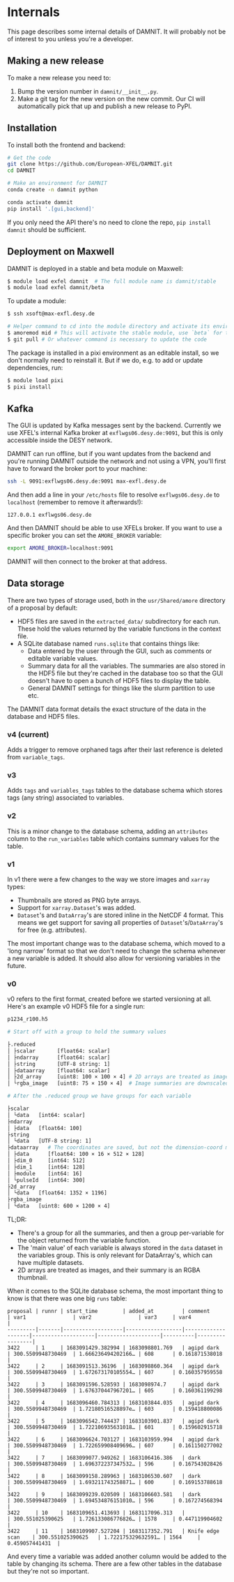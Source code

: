 # Internals

This page describes some internal details of DAMNIT. It will probably not be of
interest to you unless you're a developer.

## Making a new release

To make a new release you need to:

1. Bump the version number in `damnit/__init__.py`.
1. Make a git tag for the new version on the new commit. Our CI will
   automatically pick that up and publish a new release to PyPI.

## Installation

To install both the frontend and backend:
```bash
# Get the code
git clone https://github.com/European-XFEL/DAMNIT.git
cd DAMNIT

# Make an environment for DAMNIT
conda create -n damnit python

conda activate damnit
pip install '.[gui,backend]'
```

If you only need the API there's no need to clone the repo, `pip install
damnit` should be sufficient.

## Deployment on Maxwell
DAMNIT is deployed in a stable and beta module on Maxwell:
```bash
$ module load exfel damnit  # The full module name is damnit/stable
$ module load exfel damnit/beta
```

To update a module:
```bash
$ ssh xsoft@max-exfl.desy.de

# Helper command to cd into the module directory and activate its environment
$ amoremod mid # This will activate the stable module, use `beta` for the beta module
$ git pull # Or whatever command is necessary to update the code
```

The package is installed in a pixi environment as an editable install, so
we don't normally need to reinstall it. But if we do, e.g. to add or update
dependencies, run:

```bash
$ module load pixi
$ pixi install
```

## Kafka
The GUI is updated by Kafka messages sent by the backend. Currently we use
XFEL's internal Kafka broker at `exflwgs06.desy.de:9091`, but this is only
accessible inside the DESY network.

DAMNIT can run offline, but if you want updates from the backend and you're
running DAMNIT outside the network and not using a VPN, you'll first have to
forward the broker port to your machine:
```bash
ssh -L 9091:exflwgs06.desy.de:9091 max-exfl.desy.de
```

And then add a line in your `/etc/hosts` file to resolve `exflwgs06.desy.de`
to `localhost` (remember to remove it afterwards!):
```
127.0.0.1 exflwgs06.desy.de
```

And then DAMNIT should be able to use XFELs broker. If you want to use a specific
broker you can set the `AMORE_BROKER` variable:
```bash
export AMORE_BROKER=localhost:9091
```

DAMNIT will then connect to the broker at that address.

## Data storage

There are two types of storage used, both in the `usr/Shared/amore` directory of
a proposal by default:

- HDF5 files are saved in the `extracted_data/` subdirectory for each run. These
  hold the values returned by the variable functions in the context file.
- A SQLite database named `runs.sqlite` that contains things like:
    - Data entered by the user through the GUI, such as comments or editable
      variable values.
    - Summary data for all the variables. The summaries are also stored in the
      HDF5 file but they're cached in the database too so that the GUI doesn't
      have to open a bunch of HDF5 files to display the table.
    - General DAMNIT settings for things like the slurm partition to use etc.

The DAMNIT data format details the exact structure of the data in the database
and HDF5 files.

### v4 (current)

Adds a trigger to remove orphaned tags after their last reference is deleted
from `variable_tags`.

### v3

Adds `tags` and `variables_tags` tables to the database schema which stores
tags (any string) associated to variables.

### v2

This is a minor change to the database schema, adding an `attributes` column to
the `run_variables` table which contains summary values for the table.

### v1

In v1 there were a few changes to the way we store images and `xarray` types:

- Thumbnails are stored as PNG byte arrays.
- Support for `xarray.Dataset`'s was added.
- `Dataset`'s and `DataArray`'s are stored inline in the NetCDF 4 format. This
  means we get support for saving all properties of `Dataset`'s/`DataArray`'s
  for free (e.g. attributes).

The most important change was to the database schema, which moved to a 'long
narrow' format so that we don't need to change the schema whenever a new
variable is added. It should also allow for versioning variables in the future.

### v0

v0 refers to the first format, created before we started versioning at
all. Here's an example v0 HDF5 file for a single run:
```bash
p1234_r100.h5

# Start off with a group to hold the summary values

├.reduced
│ ├scalar       [float64: scalar]
│ ├ndarray      [float64: scalar]
│ ├string       [UTF-8 string: 1]
│ ├dataarray    [float64: scalar]
│ ├2d_array     [uint8: 100 × 100 × 4] # 2D arrays are treated as images
│ └rgba_image   [uint8: 75 × 150 × 4]  # Image summaries are downscaled RGBA images

# After the .reduced group we have groups for each variable

├scalar
│ └data   [int64: scalar]
├ndarray
│ ├data   [float64: 100]
├string
│ └data   [UTF-8 string: 1]
├dataarray   # The coordinates are saved, but not the dimension-coord mapping
│ ├data      [float64: 100 × 16 × 512 × 128]
│ ├dim_0     [int64: 512]
│ ├dim_1     [int64: 128]
│ ├module    [int64: 16]
│ └pulseId   [int64: 300]
├2d_array
│ └data   [float64: 1352 × 1196]
├rgba_image
│ └data   [uint8: 600 × 1200 × 4]
```

TL;DR:

- There's a group for all the summaries, and then a group per-variable for the
  object returned from the variable function.
- The 'main value' of each variable is always stored in the `data` dataset in
  the variables group. This is only relevant for DataArray's, which can have
  multiple datasets.
- 2D arrays are treated as images, and their summary is an RGBA thumbnail.

When it comes to the SQLite database schema, the most important thing to know is
that there was one big `runs` table:

```
proposal | runnr | start_time        | added_at         | comment            | var1               | var2               | var3     | var4            |
---------|-------|-------------------|------------------|--------------------|--------------------|--------------------|----------|-----------------|
3422     | 1     | 1683091429.382994 | 1683098801.769   | agipd dark         | 300.5509948730469  | 1.666236494202166… | 608      | 0.161871538018  |
3422     | 2     | 1683091513.36196  | 1683098860.364   | agipd dark         | 300.5509948730469  | 1.672673170105554… | 607      | 0.160357959558  |
3422     | 3     | 1683091596.528593 | 1683098974.7     | agipd dark         | 300.5509948730469  | 1.676370447967201… | 605      | 0.160361199298  |
3422     | 4     | 1683096460.784313 | 1683103844.035   | agipd dark         | 300.5509948730469  | 1.72180516528897e… | 603      | 0.159418800086  |
3422     | 5     | 1683096542.744437 | 1683103901.837   | agipd dark         | 300.5509948730469  | 1.722106935631018… | 601      | 0.159602915718  |
3422     | 6     | 1683096624.703127 | 1683103959.994   | agipd dark         | 300.5509948730469  | 1.722659908409696… | 607      | 0.161150277002  |
3422     | 7     | 1683099077.949262 | 1683106416.386   | dark               | 300.5509948730469  | 1.696372237347532… | 596      | 0.167543028426  |
3422     | 8     | 1683099158.289963 | 1683106530.607   | dark               | 300.5509948730469  | 1.693211743258871… | 600      | 0.169153788618  |
3422     | 9     | 1683099239.020509 | 1683106603.581   | dark               | 300.5509948730469  | 1.694534876151010… | 596      | 0.167274568394  |
3422     | 10    | 1683109651.413693 | 1683117096.313   |                    | 300.551025390625   | 1.726133086776826… | 1578     | 0.447119904602  |
3422     | 11    | 1683109907.527204 | 1683117352.791   | Knife edge scan    | 300.551025390625   | 1.722175329632591… | 1564     | 0.459057441431  |
```

And every time a variable was added another column would be added to the table
by changing its schema. There are a few other tables in the database but they're
not so important.
